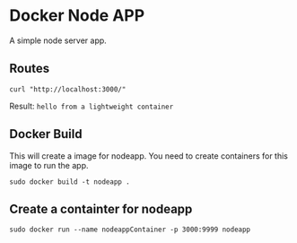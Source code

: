# Docker Node APP
A simple node server app.
## Routes
```curl "http://localhost:3000/"```

Result: ```hello from a lightweight container```

## Docker Build
This will create a image for nodeapp. You need to create containers for this image to run the app.

```sudo docker build -t nodeapp .```

## Create a containter for nodeapp
```sudo docker run --name nodeappContainer -p 3000:9999 nodeapp```